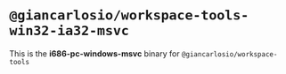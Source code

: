 # `@giancarlosio/workspace-tools-win32-ia32-msvc`

This is the **i686-pc-windows-msvc** binary for `@giancarlosio/workspace-tools`
